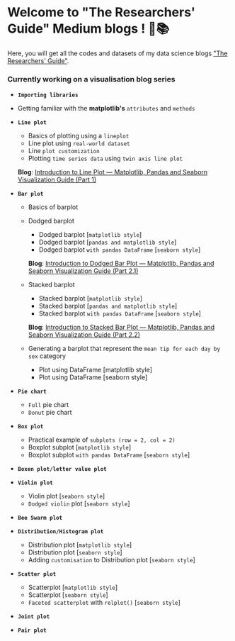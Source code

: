 # Welcome to "The Researchers' Guide" Medium blogs ! 📑📚

Here, you will get all the codes and datasets of my data science blogs ["The Researchers' Guide"](https://medium.com/the-researchers-guide).


### Currently working on a visualisation blog series

* **`Importing libraries`**
* Getting familiar with the **matplotlib's** `attributes` and `methods`
* **`Line plot`**
    * Basics of plotting using a `lineplot`
    * Line plot using `real-world dataset`
    * Line `plot customization`
    * Plotting `time series data` using `twin axis line plot`

   **Blog**: [Introduction to Line Plot — Matplotlib, Pandas and Seaborn Visualization Guide (Part 1)](https://medium.com/the-researchers-guide/introduction-to-line-plot-matplotlib-pandas-and-seaborn-visualization-guide-part-1-1e69cd0b71f1)


* **`Bar plot`**
    * Basics of barplot
    * Dodged barplot
        * Dodged barplot [`matplotlib style`]
        * Dodged barplot [`pandas and matplotlib style`]
        * Dodged barplot `with pandas DataFrame` [`seaborn style`]
        
        **Blog**: [Introduction to Dodged Bar Plot — Matplotlib, Pandas and Seaborn Visualization Guide (Part 2.1)](https://medium.com/the-researchers-guide/introduction-to-dodged-bar-plot-matplotlib-pandas-and-seaborn-visualization-guide-part-2-1-49e2fbc9ac39)
    
    * Stacked barplot
        * Stacked barplot [`matplotlib style`]
        * Stacked barplot [`pandas and matplotlib style`]
        * Stacked barplot `with pandas DataFrame` [`seaborn style`]
        
        **Blog**: [Introduction to Stacked Bar Plot — Matplotlib, Pandas and Seaborn Visualization Guide (Part 2.2)](https://medium.com/the-researchers-guide/introduction-to-stacked-bar-plot-matplotlib-pandas-and-seaborn-visualization-guide-part-2-2-716960c3006b)

    * Generating a barplot that represent the `mean tip for each day by sex` category
        * Plot using DataFrame [matplotlib style] 
        * Plot using DataFrame [seaborn style]
* **`Pie chart`**
    * `Full` pie chart
    * `Donut` pie chart
* **`Box plot`**
    * Practical example of `subplots (row = 2, col = 2)`
    * Boxplot subplot [`matplotlib style`]
    * Boxplot subplot `with pandas DataFrame` [`seaborn style`]
* **`Boxen plot/letter value plot`**
* **`Violin plot`**
    * Violin plot [`seaborn style`]
    * `Dodged violin` plot [`seaborn style`]
* **`Bee Swarm plot`**
* **`Distribution/Histogram plot`**
    * Distribution plot [`matplotlib style`]
    * Distribution plot [`seaborn style`]
    * Adding `customisation` to Distribution plot [`seaborn style`]
* **`Scatter plot`**
    * Scatterplot [`matplotlib style`]
    * Scatterplot [`seaborn style`]
    * `Faceted scatterplot` with `relplot()` [`seaborn style`]
* **`Joint plot`**
* **`Pair plot`**

 
